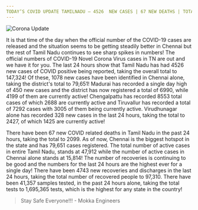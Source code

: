```yaml
---
TODAY’S COVID UPDATE TAMILNADU – 4526  NEW CASES | 67 NEW DEATHS | TOTAL - 147,324  CASES & 2099 DEATHS
---
```

![Corona Update](/emerald/img/img-corona.png "Corona Update")

It is that time of the day when the official number of the COVID-19 cases are released and the situation seems to be getting steadily better in Chennai but the rest of Tamil Nadu 
continues to see sharp spikes in numbers! The official numbers of COVID-19 Novel Corona Virus cases in TN are out and we have it for you. The last 24 hours show that Tamil Nadu 
has had 4526 new cases of COVID positive being reported, taking the overall total to 147,324! Of these, 1078 new cases have been identified in Chennai alone, taking the district's
total to 79,651! Madurai has recorded a single day high of 450 new cases and the district has now registered a total of 6990, while 4199 of them are currently active! Chengalpattu 
has recorded 8553 total cases of which 2688 are currently active and Tiruvallur has recorded a total of 7292 cases with 3005 of them being currently active. Virudhunagar alone has 
recorded 328 new cases in the last 24 hours, taking the total to 2427, of which 1425 are currently active!

There have been 67 new COVID related deaths in Tamil Nadu in the past 24 hours, taking the total to 2099. As of now, Chennai is the biggest hotspot in the state and has 79,651 
cases registered. The total number of active cases in entire Tamil Nadu, stands at 47,912 while the number of active cases in Chennai alone stands at 15,814! The number of 
recoveries is continuing to be good and the numbers for the last 24 hours are the highest ever for a single day! There have been 4743 new recoveries and discharges in the last 
24 hours, taking the total number of recovered people to 97,310. There have been 41,357 samples tested, in the past 24 hours alone, taking the total tests to 1,695,365 tests, 
which is the highest for any state in the country!

> Stay Safe Everyone!!! - Mokka Engineers
